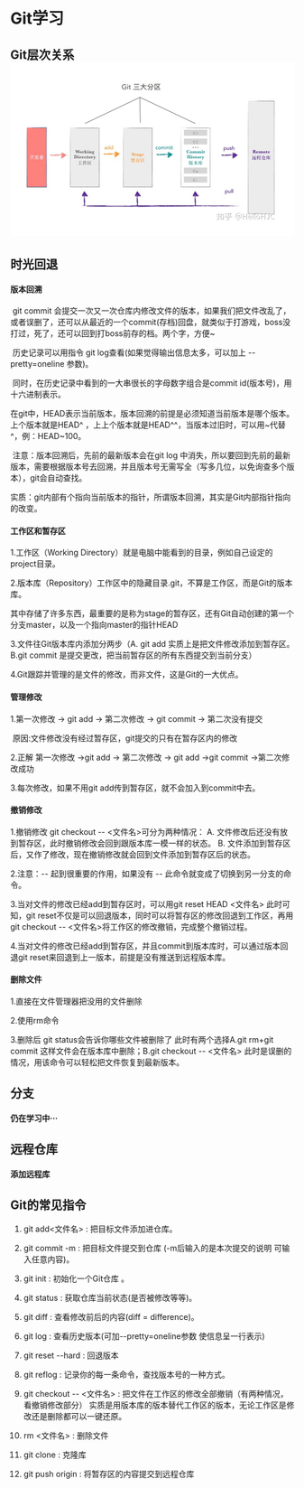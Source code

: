 # Git学习

## Git层次关系![git内部层次关系](Git的常见指令.assets/git内部层次关系-16498376957632.png)

## 时光回退

#### 版本回溯

​	git commit 会提交一次又一次仓库内修改文件的版本，如果我们把文件改乱了，或者误删了，还可以从最近的一个commit(存档)回盘，就类似于打游戏，boss没打过，死了，还可以回到打boss前存的档。两个字，方便~

​	历史记录可以用指令 git log查看(如果觉得输出信息太多，可以加上 --pretty=oneline 参数)。

​	同时，在历史记录中看到的一大串很长的字母数字组合是commit id(版本号)，用十六进制表示。

​	在git中，HEAD表示当前版本，版本回溯的前提是必须知道当前版本是哪个版本。上个版本就是HEAD^ ，上上个版本就是HEAD^^，当版本过旧时，可以用~代替^，例：HEAD~100。

​	注意：版本回溯后，先前的最新版本会在git log 中消失，所以要回到先前的最新版本，需要根据版本号去回溯，并且版本号无需写全（写多几位，以免询查多个版本），git会自动查找。

​	实质：git内部有个指向当前版本的指针，所谓版本回溯，其实是Git内部指针指向的改变。

#### 工作区和暂存区

1.工作区（Working Directory）就是电脑中能看到的目录，例如自己设定的project目录。

2.版本库（Repository）工作区中的隐藏目录.git，不算是工作区，而是Git的版本库。

​	其中存储了许多东西，最重要的是称为stage的暂存区，还有Git自动创建的第一个分支master，以及一个指向master的指针HEAD

3.文件往Git版本库内添加分两步（A. git add 实质上是把文件修改添加到暂存区。B.git commit 是提交更改，把当前暂存区的所有东西提交到当前分支）

4.Git跟踪并管理的是文件的修改，而非文件，这是Git的一大优点。

#### 管理修改

1.第一次修改 -> git add -> 第二次修改 -> git commit -> 第二次没有提交

​	原因:文件修改没有经过暂存区，git提交的只有在暂存区内的修改

2.正解 第一次修改 ->git add -> 第二次修改 -> git add ->git commit ->第二次修改成功

3.每次修改，如果不用git add传到暂存区，就不会加入到commit中去。

#### 撤销修改

1.撤销修改 git checkout -- <文件名>可分为两种情况： A. 文件修改后还没有放到暂存区，此时撤销修改会回到跟版本库一模一样的状态。 B. 文件添加到暂存区后，又作了修改，现在撤销修改就会回到文件添加到暂存区后的状态。

2.注意：-- 起到很重要的作用，如果没有 -- 此命令就变成了切换到另一分支的命令。

3.当对文件的修改已经add到暂存区时，可以用git reset HEAD <文件名> 此时可知，git reset不仅是可以回退版本，同时可以将暂存区的修改回退到工作区，再用git checkout -- <文件名>将工作区的修改撤销，完成整个撤销过程。

4.当对文件的修改已经add到暂存区，并且commit到版本库时，可以通过版本回退git reset来回退到上一版本，前提是没有推送到远程版本库。

#### 删除文件

1.直接在文件管理器把没用的文件删除

2.使用rm命令

3.删除后 git status会告诉你哪些文件被删除了 此时有两个选择A.git rm+git commit 这样文件会在版本库中删除；B.git checkout -- <文件名> 此时是误删的情况，用该命令可以轻松把文件恢复到最新版本。

## 分支

#### 仍在学习中···

## 远程仓库

#### 添加远程库

## Git的常见指令

1. git add<文件名> : 把目标文件添加进仓库。

2. git commit -m <message>: 把目标文件提交到仓库 (-m后输入的是本次提交的说明 可输入任意内容)。

3. git init : 初始化一个Git仓库 。

4. git status : 获取仓库当前状态(是否被修改等等)。

5. git diff : 查看修改前后的内容(diff = difference)。

6. git log : 查看历史版本(可加--pretty=oneline参数 使信息呈一行表示)

7. git reset --hard : 回退版本

8. git reflog : 记录你的每一条命令，查找版本号的一种方式。

9. git checkout -- <文件名>  : 把文件在工作区的修改全部撤销（有两种情况，看撤销修改部分） 实质是用版本库的版本替代工作区的版本，无论工作区是修改还是删除都可以一键还原。

10. rm <文件名> : 删除文件

10. git clone : 克隆库

10. git push origin : 将暂存区的内容提交到远程仓库

    

    

    